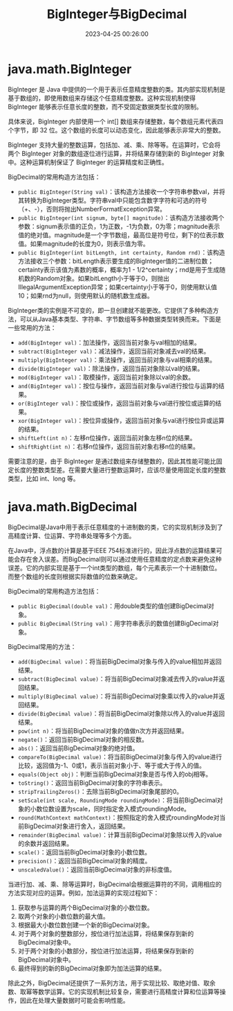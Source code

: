 ﻿---
title: BigInteger与BigDecimal
date: 2023-04-25 00:26:00
summary: 本文分享BigInteger与BigDecimal的相关内容。
tags:
- Java
categories:
- 开发技术
---

# java.math.BigInteger

BigInteger 是 Java 中提供的一个用于表示任意精度整数的类。其内部实现机制是基于数组的，即使用数组来存储这个任意精度整数。这种实现机制使得 BigInteger 能够表示任意长度的整数，而不受固定数据类型长度的限制。

具体来说，BigInteger 内部使用一个 int[] 数组来存储整数，每个数组元素代表四个字节，即 32 位。这个数组的长度可以动态变化，因此能够表示非常大的整数。

BigInteger 支持大量的整数运算，包括加、减、乘、除等等。在运算时，它会将两个 BigInteger 对象的数组逐位进行运算，并将结果存储到新的 BigInteger 对象中。这种运算机制保证了 BigInteger 的运算精度和正确性。

BigDecimal的常用构造方法包括：
- `public BigInteger(String val)`：该构造方法接收一个字符串参数val，并将其转换为BigInteger类型。字符串val中只能包含数字字符和可选的符号（+、-），否则将抛出NumberFormatException异常。
- `public BigInteger(int signum, byte[] magnitude)`：该构造方法接收两个参数：signum表示值的正负，1为正数，-1为负数，0为零；magnitude表示值的绝对值。magnitude是一个字节数组，最高位是符号位，剩下的位表示数值。如果magnitude的长度为0，则表示值为零。
- `public BigInteger(int bitLength, int certainty, Random rnd)`：该构造方法接收三个参数：bitLength表示要生成的BigInteger值的二进制位数；certainty表示该值为素数的概率，概率为1 - 1/2^certainty；rnd是用于生成随机数的Random对象。如果bitLength小于等于0，则抛出IllegalArgumentException异常；如果certainty小于等于0，则使用默认值10；如果rnd为null，则使用默认的随机数生成器。

BigInteger类的实例是不可变的，即一旦创建就不能更改。它提供了多种构造方法，可以从Java基本类型、字符串、字节数组等多种数据类型转换而来。下面是一些常用的方法：
- `add(BigInteger val)`：加法操作，返回当前对象与val相加的结果。
- `subtract(BigInteger val)`：减法操作，返回当前对象减去val的结果。
- `multiply(BigInteger val)`：乘法操作，返回当前对象与val相乘的结果。
- `divide(BigInteger val)`：除法操作，返回当前对象除以val的结果。
- `mod(BigInteger val)`：取模操作，返回当前对象除以val的余数。
- `and(BigInteger val)`：按位与操作，返回当前对象与val进行按位与运算的结果。
- `or(BigInteger val)`：按位或操作，返回当前对象与val进行按位或运算的结果。
- `xor(BigInteger val)`：按位异或操作，返回当前对象与val进行按位异或运算的结果。
- `shiftLeft(int n)`：左移n位操作，返回当前对象左移n位的结果。
- `shiftRight(int n)`：右移n位操作，返回当前对象右移n位的结果。

需要注意的是，由于 BigInteger 是通过数组来存储整数的，因此其性能可能比固定长度的整数类型差。在需要大量进行整数运算时，应该尽量使用固定长度的整数类型，比如 int、long 等。

# java.math.BigDecimal

BigDecimal是Java中用于表示任意精度的十进制数的类，它的实现机制涉及到了高精度计算、位运算、字符串处理等多个方面。

在Java中，浮点数的计算是基于IEEE 754标准进行的，因此浮点数的运算结果可能会存在舍入误差。而BigDecimal则可以通过使用任意精度的定点数来避免这种误差。它的内部实现是基于一个int类型的数组，每个元素表示一个十进制数位。而整个数组的长度则根据实际数值的位数来确定。

BigDecimal的常用构造方法包括：
- `public BigDecimal(double val)`：用double类型的值创建BigDecimal对象。
- `public BigDecimal(String val)`：用字符串表示的数值创建BigDecimal对象。

BigDecimal常用的方法：
- `add(BigDecimal value)`：将当前BigDecimal对象与传入的value相加并返回结果。
- `subtract(BigDecimal value)`：将当前BigDecimal对象减去传入的value并返回结果。
- `multiply(BigDecimal value)`：将当前BigDecimal对象乘以传入的value并返回结果。
- `divide(BigDecimal value)`：将当前BigDecimal对象除以传入的value并返回结果。
- `pow(int n)`：将当前BigDecimal对象的值做n次方并返回结果。
- `negate()`：返回当前BigDecimal对象的相反数。
- `abs()`：返回当前BigDecimal对象的绝对值。
- `compareTo(BigDecimal value)`：将当前BigDecimal对象与传入的value进行比较，返回值为-1、0或1，表示当前对象小于、等于或大于传入的值。
- `equals(Object obj)`：判断当前BigDecimal对象是否与传入的obj相等。
- `toString()`：返回当前BigDecimal对象的字符串表示。
- `stripTrailingZeros()`：去除当前BigDecimal对象尾部的0。
- `setScale(int scale, RoundingMode roundingMode)`：将当前BigDecimal对象的小数位数设置为scale，同时指定舍入模式roundingMode。
- `round(MathContext mathContext)`：按照指定的舍入模式roundingMode对当前BigDecimal对象进行舍入，返回结果。
- `remainder(BigDecimal value)`：计算当前BigDecimal对象除以传入的value的余数并返回结果。
- `scale()`：返回当前BigDecimal对象的小数位数。
- `precision()`：返回当前BigDecimal对象的精度。
- `unscaledValue()`：返回当前BigDecimal对象的非标度值。

当进行加、减、乘、除等运算时，BigDecimal会根据运算符的不同，调用相应的方法实现对应的运算。例如，加法运算的实现过程如下：
1. 获取参与运算的两个BigDecimal对象的小数位数。
2. 取两个对象的小数位数的最大值。
3. 根据最大小数位数创建一个新的BigDecimal对象。
4. 对于两个对象的整数部分，按位进行加法运算，将结果保存到新的BigDecimal对象中。
5. 对于两个对象的小数部分，按位进行加法运算，将结果保存到新的BigDecimal对象中。
6. 最终得到的新的BigDecimal对象即为加法运算的结果。

除此之外，BigDecimal还提供了一系列方法，用于实现比较、取绝对值、取余数、取幂等数学运算。它的实现机制比较复杂，需要进行高精度计算和位运算等操作，因此在处理大量数据时可能会影响性能。
